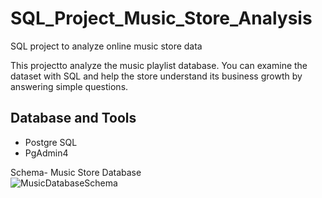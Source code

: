 # SQL_Project_Music_Store_Analysis
SQL project to analyze online music store data

This projectto analyze the music playlist database. You can examine the dataset with SQL and help the store understand its business growth by answering simple questions.

> 

## Database and Tools
* Postgre SQL
* PgAdmin4

Schema- Music Store Database  
![MusicDatabaseSchema](https://user-images.githubusercontent.com/112153548/213707717-bfc9f479-52d9-407b-99e1-e94db7ae10a3.png)
